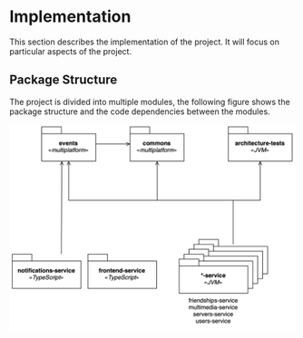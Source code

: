 # Implementation

This section describes the implementation of the project.
It will focus on particular aspects of the project.

## Package Structure

The project is divided into multiple modules, the following figure shows the package structure and the code dependencies between the modules.

![Package Diagram](./img/package-diagram.jpg)
